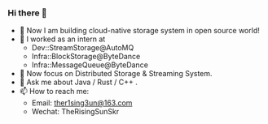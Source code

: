 ### Hi there 👋


<!-- **TheR1sing3un/TheR1sing3un** is a ✨ _special_ ✨ repository because its `README.md` (this file) appears on your GitHub profile. -->

<!-- Here are some ideas to get you started: -->


- 🚀 Now I am building cloud-native storage system in open source world! 
- 💼 I worked as an intern at
  - Dev::StreamStorage@AutoMQ
  - Infra::BlockStorage@ByteDance
  - Infra::MessageQueue@ByteDance
- 🎯 Now focus on Distributed Storage & Streaming System.
- 💬 Ask me about Java / Rust / C++ .
- 📫 How to reach me: 
  - Email: ther1sing3un@163.com
  - Wechat: TheRisingSunSkr
